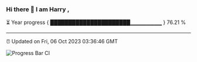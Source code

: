 ### Hi there 👋 I am Harry , 

⏳ Year progress { ██████████████████████▁▁▁▁▁▁▁▁ } 76.21 %

---

⏰ Updated on Fri, 06 Oct 2023 03:36:46 GMT

![Progress Bar CI](https://github.com/duykhang68/duykhang68/workflows/Progress%20Bar%20CI/badge.svg)
